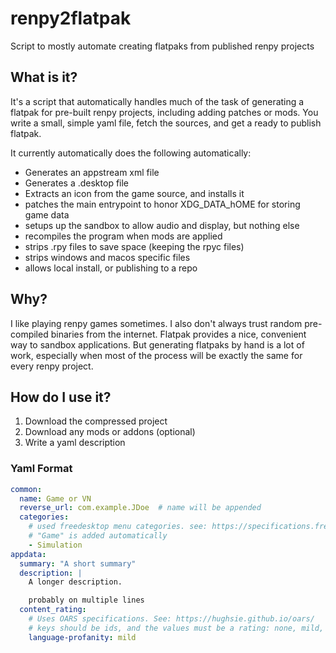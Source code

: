 # renpy2flatpak

Script to mostly automate creating flatpaks from published renpy projects

## What is it?

It's a script that automatically handles much of the task of generating a
flatpak for pre-built renpy projects, including adding patches or mods. You
write a small, simple yaml file, fetch the sources, and get a ready to publish
flatpak.

It currently automatically does the following automatically:

- Generates an appstream xml file
- Generates a .desktop file
- Extracts an icon from the game source, and installs it
- patches the main entrypoint to honor XDG_DATA_hOME for storing game data
- setups up the sandbox to allow audio and display, but nothing else
- recompiles the program when mods are applied
- strips .rpy files to save space (keeping the rpyc files)
- strips windows and macos specific files
- allows local install, or publishing to a repo

## Why?

I like playing renpy games sometimes. I also don't always trust random
pre-compiled binaries from the internet. Flatpak provides a nice, convenient
way to sandbox applications. But generating flatpaks by hand is a lot of work,
especially when most of the process will be exactly the same for every renpy
project.

## How do I use it?

1. Download the compressed project
2. Download any mods or addons (optional)
3. Write a yaml description

### Yaml Format

```yaml
common:
  name: Game or VN
  reverse_url: com.example.JDoe  # name will be appended
  categories:
    # used freedesktop menu categories. see: https://specifications.freedesktop.org/menu-spec/latest/apas02.html
    # "Game" is added automatically
    - Simulation
appdata:
  summary: "A short summary"
  description: |
    A longer description.

    probably on multiple lines
  content_rating:
    # Uses OARS specifications. See: https://hughsie.github.io/oars/
    # keys should be ids, and the values must be a rating: none, mild, moderate, or intense
    language-profanity: mild
```
